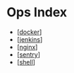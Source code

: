 # Ops Index

- [[docker]]
- [[jenkins]]
- [[nginx]]
- [[sentry]]
- [[shell]]

[//begin]: # "Autogenerated link references for markdown compatibility"
[docker]: ops/docker "Docker"
[jenkins]: ops/jenkins "Jenkins"
[nginx]: ops/nginx "Nginx"
[sentry]: ops/sentry "Sentry"
[shell]: ops/shell "Shell"
[//end]: # "Autogenerated link references"
